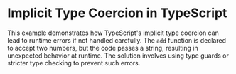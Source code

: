 # Implicit Type Coercion in TypeScript

This example demonstrates how TypeScript's implicit type coercion can lead to runtime errors if not handled carefully. The `add` function is declared to accept two numbers, but the code passes a string, resulting in unexpected behavior at runtime.  The solution involves using type guards or stricter type checking to prevent such errors.